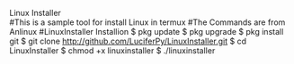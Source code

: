 Linux Installer <br>
#This is a sample tool for install Linux in termux
#The Commands are from Anlinux
#LinuxInstaller
Installion
$ pkg update
$ pkg upgrade
$ pkg install git
$ git clone http://github.com/LuciferPy/LinuxInstaller.git
$ cd LinuxInstaller
$ chmod +x linuxinstaller
$ ./linuxinstaller
